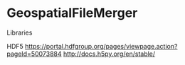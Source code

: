 # GeospatialFileMerger

Libraries

HDF5
https://portal.hdfgroup.org/pages/viewpage.action?pageId=50073884
http://docs.h5py.org/en/stable/

